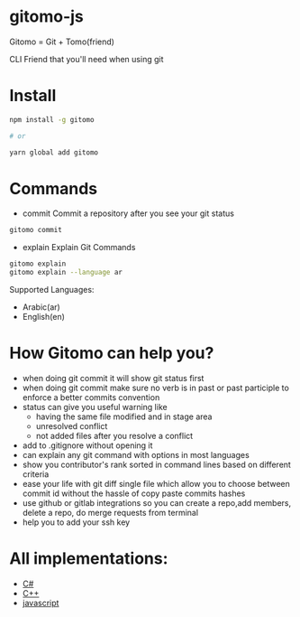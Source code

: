 # gitomo-js

Gitomo = Git + Tomo(friend)

CLI Friend that you'll need when using git

# Install 

```sh
npm install -g gitomo

# or

yarn global add gitomo
```


# Commands

- commit   Commit a repository after you see your git status

```sh 
gitomo commit
```

- explain  Explain Git Commands

```sh 
gitomo explain
gitomo explain --language ar
```

Supported Languages: 

- Arabic(ar)
- English(en)


# How Gitomo can help you?

- when doing git commit it will show git status first
- when doing git commit make sure no verb is in past or past participle to enforce a better commits convention 
- status can give you useful warning like 
    - having the same file modified and in stage area 
    - unresolved conflict 
    - not added files after you resolve a conflict 
- add to .gitignore without opening it
- can explain any git command with options in most languages 
- show you contributor's rank sorted in command lines based on different criteria
- ease your life with git diff single file which allow you to choose between commit id without the hassle of copy paste commits hashes
- use github or gitlab integrations so you can create a repo,add members, delete a repo, do merge requests from terminal
- help you to add your ssh key



# All implementations:

- [C#](https://github.com/Gitomo-Git-Tools/gitomo-csharp)
- [C++](https://github.com/Gitomo-Git-Tools/gitomo-cplusplus)
- [javascript](https://github.com/Gitomo-Git-Tools/gitomo-js)

